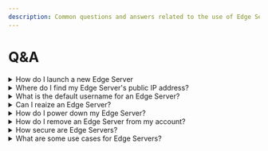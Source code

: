 ```yaml
---
description: Common questions and answers related to the use of Edge Servers.
---
```


# Q\&A

<details>

<summary>How do I launch a new Edge Server</summary>

Launching an Edge Server is incredibly fast, and most deployments complete in under a minute. To launch a new Edge Server, first sign in to your Edge Account:&#x20;

[https://ed.ge/account](https://ed.ge/account)

Next, select `Serves` in the left hand menu and then click the `Deploy Server` button:

<img src="../.gitbook/assets/Screenshot 2023-02-26 at 12.51.44.png" alt="" data-size="original">

Now select the `Network Region` that you want to deploy your Edge Server within, and the `Operating System` that you want your Edge Server to run.

Then set the `Server Specs` that you need. This is the `vCPU`, `RAM`, `Disk` and `Network performance` that you want your Edge Server to have access to:

<img src="../.gitbook/assets/Screenshot 2023-02-26 at 12.54.23.png" alt="" data-size="original">

Next set a `Server Name`, `Hostname` and `Password` for your Edge Server. These can be whatever you want them to be, but they will be prepopulated with unique defaults for you. If you want to use the defaults, make sure that you copy them to somewhere safe like a password manager before you deploy you Edge Server.

And finally hit the `Deploy` button. Your Edge Server will be deployed and you will be notified when it comes online:

<img src="../.gitbook/assets/Screenshot 2023-02-26 at 12.58.36.png" alt="" data-size="original">

<img src="../.gitbook/assets/Screenshot 2023-02-26 at 13.00.54.png" alt="" data-size="original">

</details>

<details>

<summary>Where do I find my Edge Server's public IP address?</summary>

If you do not know your Edge Server’s IP address, you can find it in your Edge Account:

<img src="../.gitbook/assets/Screenshot-2023-02-25-at-23.45.18.png" alt="" data-size="original">

</details>

<details>

<summary>What is the default username for an Edge Server?</summary>

The default username is `root` on most operating systems supported by Edge Server, including Ubuntu, Debian, CentOS and AlamaLinux.

</details>

<details>

<summary>Can I reaize an Edge Server?</summary>

Yes! Head to your servers page in the account system and select the `Resize` tab:

<img src="../.gitbook/assets/Screenshot 2023-02-26 at 23.06.12.png" alt="" data-size="original">

You can set the `Server Specs` that you need, resizing up or down from the configuration that you selected when the Edge Server was first deployed. This is the `vCPU`, `RAM`, `Disk` and `Network performance` that you want your Edge Server to have access to

</details>

<details>

<summary>How do I power down my Edge Server?</summary>

Head to your servers page in the account system and click on the `On` button towards the top right of the screen:

<img src="../.gitbook/assets/Screenshot 2023-02-26 at 23.08.13.png" alt="" data-size="original">

You will be prompted to confirm that you want to power down your Edge Server. Select `Continue` to do so:

<img src="../.gitbook/assets/Screenshot 2023-02-26 at 23.08.17.png" alt="" data-size="original">

Your Edge Server is now turned off. You can turn it back on using the same button.

</details>

<details>

<summary>How do I remove an Edge Server from my account?</summary>

Removing an Edge Server is fast adn easy. Head to your servers page in the account system, then click on the `Destroy` tab:

<img src="../.gitbook/assets/Screenshot 2023-02-26 at 13.00.58.png" alt="" data-size="original">

You will be promoted to confirm that your want to destroy the server. To do so, click `Yes, Destroy Server`:

<img src="../.gitbook/assets/Screenshot 2023-02-26 at 13.01.01.png" alt="" data-size="original">

Your Edge Server has now been removed.

</details>

<details>

<summary>How secure are Edge Servers?</summary>

Very! Edge Servers are run in conjunction with contracted companies working in partnership with Edge Network's not for profit organisation. Edge is committed to working with third-parties that maintain industry-leading security. Edge regularly audits its partner's operations to ensure that they fully implement our security, uptime and redundancy requirements.

</details>

<details>

<summary>What are some use cases for Edge Servers?</summary>

See the `Use Cases` page in the docs:&#x20;

[https://docs.edge.network/getting-started/use-cases](https://docs.edge.network/getting-started/use-cases)

</details>
